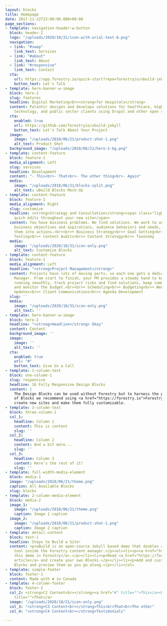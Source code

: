 ```yaml
---
layout: blocks
title: Homepage
date: 2017-11-22T23:00:00.000+00:00
page_sections:
- template: navigation-header-w-button
  block: header-2
  logo: "/uploads/2020/10/31/icon-with-arial-text-6.png"
  navigation:
  - link: "#swap"
    link_text: Services
  - link: "#about"
    link_text: About
  - link: "#responsive"
    link_text: Contact
  cta:
    url: https://app.forestry.io/quick-start?repo=forestryio/ubuild-jekyll&provider=github&engine=jekyll
    button_text: Let's Talk
- template: hero-banner-w-image
  block: hero-2
  slug: features
  headline: Digital Marketing<br><strong>for Hospitals</strong>
  content: Palantir designs and develops solutions for healthcare, higher education,
    technology, and public sector clients using Drupal and other open source technologies.
  cta:
    enabled: true
    url: https://github.com/forestryio/ubuild-jekyll
    button_text: Let's Talk About Your Project
  image:
    image: "/uploads/2018/06/21/product-shot-1.png"
    alt_text: Product Shot
  background_image: "/uploads/2018/06/21/hero-2-bg.png"
- template: content-feature
  block: feature-1
  media_alignment: Left
  slug: services
  headline: Development
  content: "- This<br>- That<br>- The other thing<br>- Again"
  media:
    image: "/uploads/2018/06/21/blocks-split.png"
    alt_text: uBuild Blocks Mock-Up
- template: content-feature
  block: feature-1
  media_alignment: Right
  slug: customize
  headline: <strong>Strategy and Consultation</strong><span class="light"> to make
    quick edits throughout your new site</span>
  content: You have business problems. We find solutions. We work to understand your
    business objectives and aspirations, audience behaviors and needs, and then translate
    them into actions.<br><br>+ Business Strategy<br>+ Goal Setting<br>+ Usability
    Testing<br>+ Content Audits<br>+ Content Strategy<br>+ Taxonomy
  media:
    image: "/uploads/2020/10/31/icon-only.png"
    alt_text: Customize Blocks
- template: content-feature
  block: feature-1
  media_alignment: Left
  headline: "<strong>Project Management</strong>"
  content: Projects have lots of moving parts, so each one gets a dedicated Project
    Manager. From start to finish, your PM provides a steady hand to keep schedules
    running smoothly, track project risks and find solutions, keep communication flowing,
    and monitor the budget.<br><br>+ Scheduling<br>+ Budgeting<br>+ Weekly Status
    Updates<br>+ Client Communications<br>+ Agenda Development
  slug: ''
  media:
    image: "/uploads/2020/10/31/icon-only.png"
    alt_text: ''
- template: hero-banner-w-image
  block: hero-2
  headline: "<strong>Headline</strong> Okay"
  content: Content
  background_image: ''
  image:
    image: ''
    alt_text: ''
  cta:
    enabled: true
    url: "#"
    button_text: Give Us a Call
- template: 1-column-text
  block: one-column-1
  slug: responsive
  headline: 16 Fully Responsive Design Blocks
  content: |
    The Design Blocks can be used without Forestry but to harness the power
    of Blocks we recommend using <a href="https://forestry.io">Forestry</a>. Once the site is imported you can immediately
    create new sites and make them fully customizable.
- template: 3-column-text
  block: three-column-1
  col_1:
    headline: Column 1
    content: This is content
    slug: ''
  col_2:
    headline: Column 2
    content: And a bit more...
    slug: ''
  col_3:
    headline: Column 3
    content: Here's the rest of it!
    slug: ''
- template: full-width-media-element
  block: media-1
  image: "/uploads/2018/06/21/theme.png"
  caption: All Available Blocks
  slug: blocks
- template: 2-column-media-element
  block: media-2
  image_1:
    image: "/uploads/2018/06/21/theme.png"
    caption: Image 1 caption
  image_2:
    image: "/uploads/2018/06/21/product-shot-1.png"
    caption: Image 2 caption
- template: detail-content
  block: text-1
  headline: Steps to Build a Site!
  content: <p>uBuild is an open-source Jekyll based demo that doubles as a builder
    tool inside the Forestry content manager.</p><ol><li><p><a href="https://app.forestry.io/quick-start?repo=forestryio/ubuild-jekyll&provider=github&engine=jekyll">Import
    this demo in Forestry</a>.</p></li><li><p>Read <a href="https://forestry.io/blog/ubuild-a-new-theme-for-static-sites-using-blocks/">our
    article</a> and create your own Blocks.</p></li><li><p>Add and customize the available
    Blocks and preview them as you go along.</p></li></ol>
- template: simple-footer
  block: footer-1
  content: Made with ❤︎ in Canada
- template: 4-column-footer
  block: footer-2
  col_2: <strong>C2 Content<br></strong><a href="#" title="">This</a><br><a href="#"
    title="">That</a>
  image: "/uploads/2020/10/31/icon-only.png"
  col_3: "<strong>C3 Content<br></strong>This<br>That<br>The other"
  col_4: "<strong>C4 Content<br></strong>Testimonials"

---
```

